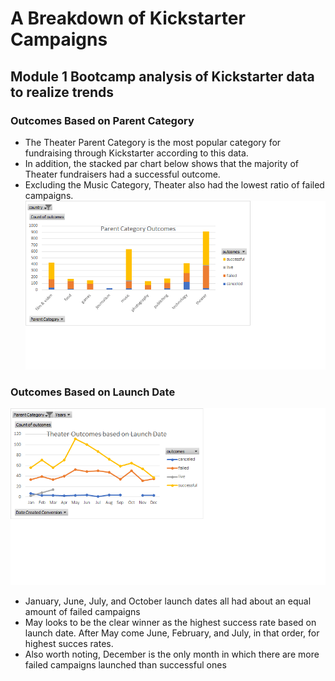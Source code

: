 #  A Breakdown of Kickstarter Campaigns
## Module 1 Bootcamp analysis of Kickstarter data to realize trends
### Outcomes Based on Parent Category
* The Theater Parent Category is the most popular category for fundraising through Kickstarter according to this data. 
* In addition, the stacked par chart below shows that the majority of Theater fundraisers had a successful outcome. 
* Excluding the Music Category, Theater also had the lowest ratio of failed campaigns.
![](Parent%20Category%20Outcomes.png)
### Outcomes Based on Launch Date
![](Outcomes%20Based%20on%20Launch%20Date.png)
* January, June, July, and October launch dates all had about an equal amount of failed campaigns
* May looks to be the clear winner as the highest success rate based on launch date. After May come June, February, and July, in that order, for highest succes rates. 
* Also worth noting, December is the only month in which there are more failed campaigns launched than successful ones

